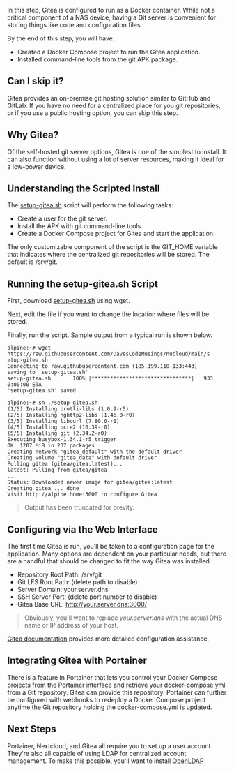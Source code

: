 In this step, Gitea is configured to run as a Docker container. While not a critical component of a NAS device, having a Git server is convenient for storing things like code and configuration files.

By the end of this step, you will have:
* Created a Docker Compose project to run the Gitea application.
* Installed command-line tools from the git APK package.

## Can I skip it?
Gitea provides an on-premise git hosting solution similar to GitHub and GitLab. If you have no need for a centralized place for you git repositories, or if you use a public hosting option, you can skip this step.

## Why Gitea?
Of the self-hosted git server options, Gitea is one of the simplest to install. It can also function without using a lot of server resources, making it ideal for a low-power device.

## Understanding the Scripted Install
The [setup-gitea.sh](https://raw.githubusercontent.com/DavesCodeMusings/nucloud/main/setup-gitea.sh) script will perform the following tasks:

* Create a user for the git server.
* Install the APK with git command-line tools.
* Create a Docker Compose project for Gitea and start the application.

The only customizable component of the script is the GIT_HOME variable that indicates where the centralized git repositories will be stored. The default is /srv/git.

## Running the setup-gitea.sh Script
First, download [setup-gitea.sh](https://raw.githubusercontent.com/DavesCodeMusings/nucloud/main/setup-gitea.sh) using wget.

Next, edit the file if you want to change the location where files will be stored.

Finally, run the script. Sample output from a typical run is shown below.

```
alpine:~# wget https://raw.githubusercontent.com/DavesCodeMusings/nucloud/main/s
etup-gitea.sh
Connecting to raw.githubusercontent.com (185.199.110.133:443)
saving to 'setup-gitea.sh'
setup-gitea.sh       100% |********************************|   933  0:00:00 ETA
'setup-gitea.sh' saved

alpine:~# sh ./setup-gitea.sh
(1/5) Installing brotli-libs (1.0.9-r5)
(2/5) Installing nghttp2-libs (1.46.0-r0)
(3/5) Installing libcurl (7.80.0-r1)
(4/5) Installing pcre2 (10.39-r0)
(5/5) Installing git (2.34.2-r0)
Executing busybox-1.34.1-r5.trigger
OK: 1207 MiB in 237 packages
Creating network "gitea_default" with the default driver
Creating volume "gitea_data" with default driver
Pulling gitea (gitea/gitea:latest)...
latest: Pulling from gitea/gitea
...
Status: Downloaded newer image for gitea/gitea:latest
Creating gitea ... done
Visit http://alpine.home:3000 to configure Gitea
```

>Output has been truncated for brevity.

## Configuring via the Web Interface
The first time Gitea is run, you'll be taken to a configuration page for the application. Many options are dependent on your particular needs, but there are a handful that should be changed to fit the way Gitea was installed.

* Repository Root Path: /srv/git
* Git LFS Root Path: (delete path to disable)
* Server Domain: your.server.dns
* SSH Server Port: (delete port number to disable)
* Gitea Base URL: http://your.server.dns:3000/

> Obviously, you'll want to replace _your.server.dns_ with the actual DNS name or IP address of your host.

[Gitea documentation](https://docs.gitea.io/) provides more detailed configuration assistance.

## Integrating Gitea with Portainer
There is a feature in Portainer that lets you control your Docker Compose projects from the Portainer interface and retrieve your docker-compose.yml from a Git repository. Gitea can provide this repository. Portainer can further be configured with webhooks to redeploy a Docker Compose project anytime the Git repository holding the docker-compose.yml is updated.

## Next Steps
Portainer, Nextcloud, and Gitea all require you to set up a user account. They're also all capable of using LDAP for centralized account management. To make this possible, you'll want to install [OpenLDAP](05_OpenLDAP.md)
